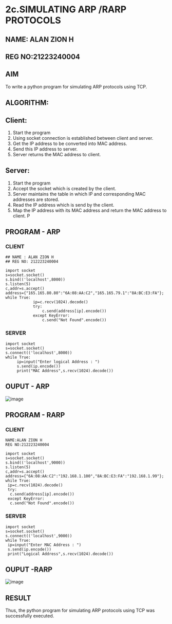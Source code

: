 # 2c.SIMULATING ARP /RARP PROTOCOLS
## NAME: ALAN ZION H
## REG NO:21223240004
## AIM
To write a python program for simulating ARP protocols using TCP.
## ALGORITHM:
## Client:
1. Start the program
2. Using socket connection is established between client and server.
3. Get the IP address to be converted into MAC address.
4. Send this IP address to server.
5. Server returns the MAC address to client.
## Server:
1. Start the program
2. Accept the socket which is created by the client.
3. Server maintains the table in which IP and corresponding MAC addresses are
stored.
4. Read the IP address which is send by the client.
5. Map the IP address with its MAC address and return the MAC address to client.
P
## PROGRAM - ARP
### CLIENT
```
## NAME : ALAN ZION H
## REG NO: 212223240004

import socket 
s=socket.socket() 
s.bind(('localhost',8000)) 
s.listen(5) 
c,addr=s.accept() 
address={"165.165.80.80":"6A:08:AA:C2","165.165.79.1":"8A:BC:E3:FA"}; 
while True:
            ip=c.recv(1024).decode() 
            try: 
                c.send(address[ip].encode()) 
            except KeyError: 
                c.send("Not Found".encode())
```
### SERVER
```
import socket 
s=socket.socket() 
s.connect(('localhost',8000)) 
while True: 
     ip=input("Enter logical Address : ") 
     s.send(ip.encode()) 
     print("MAC Address",s.recv(1024).decode())
```
## OUPUT - ARP
![image](https://github.com/user-attachments/assets/9326a561-9940-4a36-8a1e-b795d3529934)


## PROGRAM - RARP
### CLIENT
```
NAME:ALAN ZION H
REG NO:212223240004

import socket
s=socket.socket()
s.bind(('localhost',9000))
s.listen(5)
c,addr=s.accept()
address={"6A:08:AA:C2":"192.168.1.100","8A:BC:E3:FA":"192.168.1.99"};
while True:
 ip=c.recv(1024).decode()
 try:
  c.send(address[ip].encode())
 except KeyError:
  c.send("Not Found".encode())
```
### SERVER
```
import socket
s=socket.socket()
s.connect(('localhost',9000))
while True:
 ip=input("Enter MAC Address : ")
 s.send(ip.encode())
 print("Logical Address",s.recv(1024).decode())
```
## OUPUT -RARP
![image](https://github.com/user-attachments/assets/08df394c-4731-4d68-a1c1-aeb111b72687)



## RESULT
Thus, the python program for simulating ARP protocols using TCP was successfully 
executed.
